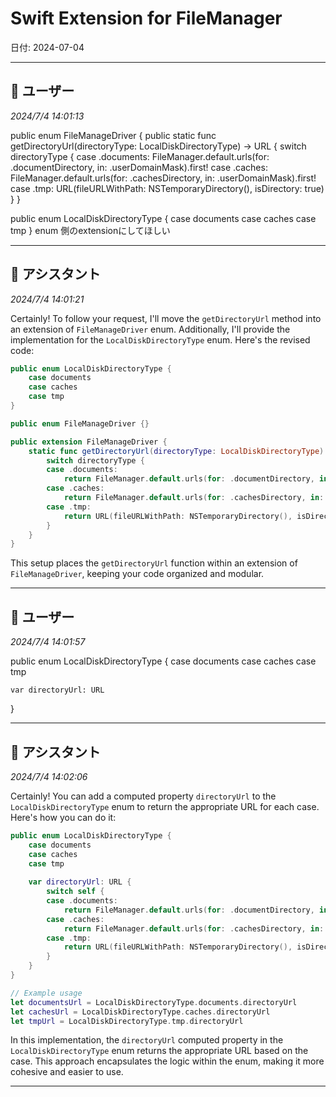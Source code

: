 # Swift Extension for FileManager

日付: 2024-07-04

---

## 👤 ユーザー
*2024/7/4 14:01:13*

public enum FileManageDriver {
    public static func getDirectoryUrl(directoryType: LocalDiskDirectoryType) -&gt; URL {
        switch directoryType {
        case .documents:
            FileManager.default.urls(for: .documentDirectory, in: .userDomainMask).first!
        case .caches:
            FileManager.default.urls(for: .cachesDirectory, in: .userDomainMask).first!
        case .tmp:
            URL(fileURLWithPath: NSTemporaryDirectory(), isDirectory: true)
        }
    }


public enum LocalDiskDirectoryType {
    case documents
    case caches
    case tmp
}
 enum 側のextensionにしてほしい

---

## 🤖 アシスタント
*2024/7/4 14:01:21*

Certainly! To follow your request, I'll move the `getDirectoryUrl` method into an extension of `FileManageDriver` enum. Additionally, I'll provide the implementation for the `LocalDiskDirectoryType` enum. Here's the revised code:

```swift
public enum LocalDiskDirectoryType {
    case documents
    case caches
    case tmp
}

public enum FileManageDriver {}

public extension FileManageDriver {
    static func getDirectoryUrl(directoryType: LocalDiskDirectoryType) -> URL {
        switch directoryType {
        case .documents:
            return FileManager.default.urls(for: .documentDirectory, in: .userDomainMask).first!
        case .caches:
            return FileManager.default.urls(for: .cachesDirectory, in: .userDomainMask).first!
        case .tmp:
            return URL(fileURLWithPath: NSTemporaryDirectory(), isDirectory: true)
        }
    }
}
```

This setup places the `getDirectoryUrl` function within an extension of `FileManageDriver`, keeping your code organized and modular.

---

## 👤 ユーザー
*2024/7/4 14:01:57*

public enum LocalDiskDirectoryType {
    case documents
    case caches
    case tmp
    
    var directoryUrl: URL
}

---

## 🤖 アシスタント
*2024/7/4 14:02:06*

Certainly! You can add a computed property `directoryUrl` to the `LocalDiskDirectoryType` enum to return the appropriate URL for each case. Here's how you can do it:

```swift
public enum LocalDiskDirectoryType {
    case documents
    case caches
    case tmp
    
    var directoryUrl: URL {
        switch self {
        case .documents:
            return FileManager.default.urls(for: .documentDirectory, in: .userDomainMask).first!
        case .caches:
            return FileManager.default.urls(for: .cachesDirectory, in: .userDomainMask).first!
        case .tmp:
            return URL(fileURLWithPath: NSTemporaryDirectory(), isDirectory: true)
        }
    }
}

// Example usage
let documentsUrl = LocalDiskDirectoryType.documents.directoryUrl
let cachesUrl = LocalDiskDirectoryType.caches.directoryUrl
let tmpUrl = LocalDiskDirectoryType.tmp.directoryUrl
```

In this implementation, the `directoryUrl` computed property in the `LocalDiskDirectoryType` enum returns the appropriate URL based on the case. This approach encapsulates the logic within the enum, making it more cohesive and easier to use.

---
